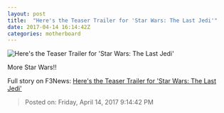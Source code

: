 ```yaml
---
layout: post
title:  "Here's the Teaser Trailer for 'Star Wars: The Last Jedi'"
date: 2017-04-14 16:14:42Z
categories: motherboard
---
```


![Here's the Teaser Trailer for 'Star Wars: The Last Jedi'](https://video-images.vice.com/articles/58f0f4b47876a771128f8e64/lede/1492186433624-Screen-Shot-2017-04-14-at-121337-PM.png?crop=1xw:0.9479971042471043xh;center,center&resize=1200:*)

More Star Wars!!


Full story on F3News: [Here's the Teaser Trailer for 'Star Wars: The Last Jedi'](http://www.f3nws.com/n/4WsqFB)

> Posted on: Friday, April 14, 2017 9:14:42 PM
